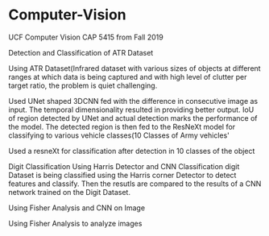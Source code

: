 # Computer-Vision
UCF Computer Vision CAP 5415 from Fall 2019


Detection and Classification of ATR Dataset

Using ATR Dataset(Infrared dataset with various sizes of objects at different ranges at which data is being captured and with high level of clutter per target ratio, the problem is quiet challenging.

Used UNet shaped 3DCNN fed with the difference in consecutive image as input. The temporal dimensionality resulted in providing better output. 
IoU of region detected by UNet and actual detection marks the performance of the model.
The detected region is then fed to the ResNeXt model for classifying to various vehicle classes(10 Classes of Army vehicles'

Used a resneXt for classification after detection in 10 classes of the object

Digit Classification Using Harris Detector and CNN
Classification digit Dataset is being classified using the Harris corner Detector to detect features and classify.
Then the resutls are compared to the results of a CNN network trained on the Digit Dataset.

Using Fisher Analysis and CNN on Image

Using Fisher Analysis to analyze images
